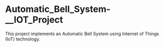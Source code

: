 # Automatic_Bell_System-__IOT_Project
This project implements an Automatic Bell System using Internet of Things (IoT) technology.
